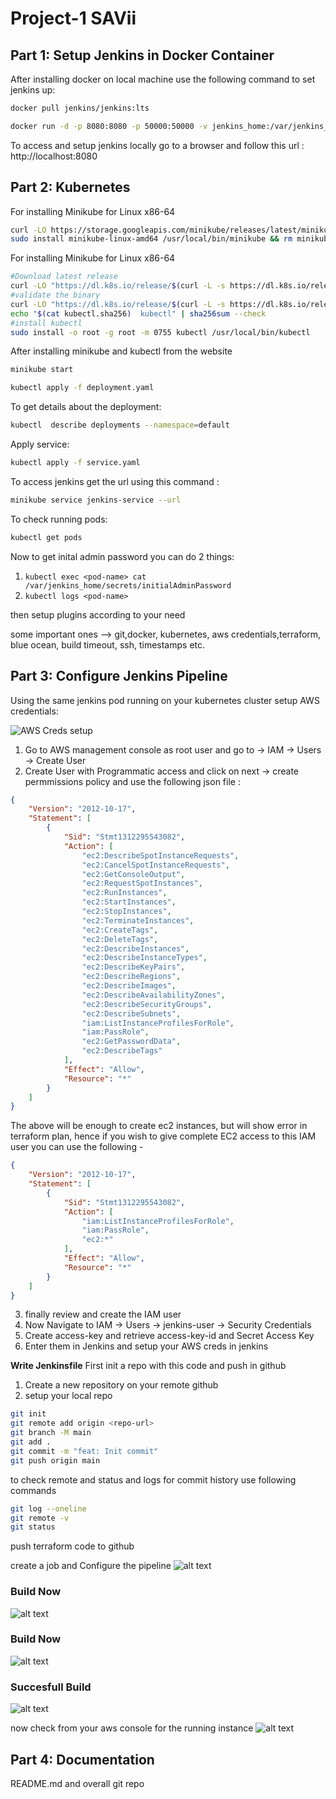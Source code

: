 # Project-1 SAVii

## Part 1: Setup Jenkins in Docker Container

After installing docker on local machine use the following command to set jenkins up:

```bash
docker pull jenkins/jenkins:lts
```

```bash
docker run -d -p 8080:8080 -p 50000:50000 -v jenkins_home:/var/jenkins_home jenkins/jenkins:lts
```

To access and setup jenkins locally go to a browser and follow this url : http://localhost:8080


## Part 2: Kubernetes

For installing Minikube for Linux x86-64 
```bash
curl -LO https://storage.googleapis.com/minikube/releases/latest/minikube-linux-amd64
sudo install minikube-linux-amd64 /usr/local/bin/minikube && rm minikube-linux-amd64
```
For installing Minikube for Linux x86-64 
```bash
#Download latest release
curl -LO "https://dl.k8s.io/release/$(curl -L -s https://dl.k8s.io/release/stable.txt)/bin/linux/amd64/kubectl"
#validate the binary
curl -LO "https://dl.k8s.io/release/$(curl -L -s https://dl.k8s.io/release/stable.txt)/bin/linux/amd64/kubectl.sha256"
echo "$(cat kubectl.sha256)  kubectl" | sha256sum --check
#install kubectl
sudo install -o root -g root -m 0755 kubectl /usr/local/bin/kubectl
```

After installing minikube and kubectl from the website

```bash
minikube start
```

```bash
kubectl apply -f deployment.yaml
```

To get details about the deployment: 
```bash
kubectl  describe deployments --namespace=default
```
Apply service:
```bash
kubectl apply -f service.yaml
```
To access jenkins get the url using this command :
```bash
minikube service jenkins-service --url
```
To check running pods:
```bash
kubectl get pods
```

Now to get inital admin password you can do 2 things:
1) `` kubectl exec <pod-name> cat /var/jenkins_home/secrets/initialAdminPassword ``
2) `` kubectl logs <pod-name> ``

then setup plugins according to your need

some important ones --> git,docker, kubernetes, aws credentials,terraform, blue ocean, build timeout, ssh, timestamps etc. 

## Part 3: Configure Jenkins Pipeline

Using the same jenkins pod running on your kubernetes cluster setup AWS credentials:

![AWS Creds setup](./Pictures/image.png)


1) Go to AWS management console as root user and go to -> IAM -> Users -> Create User 
2) Create User with Programmatic access and click on next -> create permmissions policy and use the following json file :
```json
{
    "Version": "2012-10-17",
    "Statement": [
        {
            "Sid": "Stmt1312295543082",
            "Action": [
                "ec2:DescribeSpotInstanceRequests",
                "ec2:CancelSpotInstanceRequests",
                "ec2:GetConsoleOutput",
                "ec2:RequestSpotInstances",
                "ec2:RunInstances",
                "ec2:StartInstances",
                "ec2:StopInstances",
                "ec2:TerminateInstances",
                "ec2:CreateTags",
                "ec2:DeleteTags",
                "ec2:DescribeInstances",
                "ec2:DescribeInstanceTypes",
                "ec2:DescribeKeyPairs",
                "ec2:DescribeRegions",
                "ec2:DescribeImages",
                "ec2:DescribeAvailabilityZones",
                "ec2:DescribeSecurityGroups",
                "ec2:DescribeSubnets",
                "iam:ListInstanceProfilesForRole",
                "iam:PassRole",
                "ec2:GetPasswordData",
                "ec2:DescribeTags"
            ],
            "Effect": "Allow",
            "Resource": "*"
        }
    ]
}
```
The above will be enough to create ec2 instances, but will show error in terraform plan, hence if you wish to give complete EC2 access to this IAM user you can use the following -  
```json
{
    "Version": "2012-10-17",
    "Statement": [
        {
            "Sid": "Stmt1312295543082",
            "Action": [
                "iam:ListInstanceProfilesForRole",
                "iam:PassRole",
                "ec2:*"
            ],
            "Effect": "Allow",
            "Resource": "*"
        }
    ]
}
```
3) finally review and create the IAM user
4) Now Navigate to IAM -> Users -> jenkins-user -> Security Credentials
5) Create access-key and retrieve access-key-id and Secret Access Key 
6) Enter them in Jenkins and setup your AWS creds in jenkins 

**Write Jenkinsfile**
First init a repo with this code and push in github
1) Create a new repository on your remote github 
2) setup your local repo
```bash 
git init 
git remote add origin <repo-url>
git branch -M main
git add . 
git commit -m "feat: Init commit"
git push origin main
```
to check remote and status and logs for commit history use following commands
```bash
git log --oneline
git remote -v
git status
```
push terraform code to github

create a job and Configure the pipeline 
![alt text](./Pictures/image2.png)

### Build Now
![alt text](./Pictures/image-1.png)

### Build Now
![alt text](./Pictures/image-1.png)

### Succesfull Build
![alt text](./Pictures/image3.png)

now check from your aws console for the running instance
![alt text](./Pictures/image4.png)

## Part 4: Documentation
README.md and overall git repo